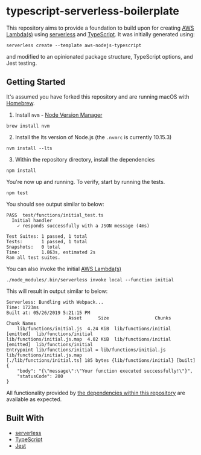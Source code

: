# typescript-serverless-boilerplate

This repository aims to provide a foundation to build upon for creating [AWS Lambda(s)](https://aws.amazon.com/lambda/) using [serverless](https://serverless.com/) and [TypeScript](https://www.typescriptlang.org/). It was initially generated using:

`serverless create --template aws-nodejs-typescript`

and modified to an opinionated package structure, TypeScript options, and Jest testing.

## Getting Started

It's assumed you have forked this repository and are running macOS with [Homebrew](https://brew.sh/).

1. Install `nvm` - [Node Version Manager](https://github.com/nvm-sh/nvm)

`brew install nvm`

2. Install the lts version of Node.js (the `.nvmrc` is currently 10.15.3)

`nvm install --lts`

3. Within the repository directory, install the dependencies

`npm install`

You're now up and running. To verify, start by running the tests.

`npm test`

You should see output similar to below:

```
PASS  test/functions/initial_test.ts
  Initial handler
    ✓ responds successfully with a JSON message (4ms)

Test Suites: 1 passed, 1 total
Tests:       1 passed, 1 total
Snapshots:   0 total
Time:        1.863s, estimated 2s
Ran all test suites.
```

You can also invoke the initial [AWS Lambda(s)](https://aws.amazon.com/lambda/)

`./node_modules/.bin/serverless invoke local --function initial`

This will result in output similar to below:

```
Serverless: Bundling with Webpack...
Time: 1723ms
Built at: 05/26/2019 5:21:15 PM
                       Asset      Size                 Chunks             Chunk Names
    lib/functions/initial.js  4.24 KiB  lib/functions/initial  [emitted]  lib/functions/initial
lib/functions/initial.js.map  4.02 KiB  lib/functions/initial  [emitted]  lib/functions/initial
Entrypoint lib/functions/initial = lib/functions/initial.js lib/functions/initial.js.map
[./lib/functions/initial.ts] 185 bytes {lib/functions/initial} [built]
{
    "body": "{\"message\":\"Your function executed successfully!\"}",
    "statusCode": 200
}
```

All functionality provided by [the dependencies within this repository](#built-with) are available as expected.

## Built With

- [serverless](https://serverless.com/framework/docs/providers/aws/guide/)
- [TypeScript](https://www.typescriptlang.org/)
- [Jest](https://jestjs.io/)
